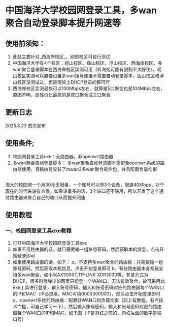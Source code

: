# 中国海洋大学校园网登录工具，多wan聚合自动登录脚本提升网速等

## 使用前须知：
1. 此帖主要针对_西海岸校区_，别的校区可自行测试
2. 中国海洋大学有4个校区：崂山校区、鱼山校区、浮山校区、西海岸校区。多wan聚合登录脚本在西海岸校区实测可用（听海苑可能有限制不太好使），崂山校区实测可以直接设置多wan拨号连接不需要自动登录脚本，鱼山校区和浮山校区没测试过，但是理论上DHCP登录的都可行
3. 西海岸校区实测最快可以100Mbps左右，就算是5口聚合也是100Mbps左右，原因不明，故性价比最高的是双口聚合或三口聚合


## 更新日志
2025.8.23  首次发布



## 使用条件;
1. 校园网登录工具exe：无路由器，非openwrt路由器
2. 多wan聚合自动登录脚本： 多wan聚合自动登录脚本需配合openwrt系统的路由器使用，且路由器安装了mwan3多wan聚合软件包，并且配置负载均衡

##
海大的校园网一个月30元无限量，一个账号可以登3个设备，限速40Mbps，对于现在的时代来说有点慢，如果设备多的话，3个端口还不够用，所以开发了这个通过路由器来聚合自己的端口从而提升网速

## 使用教程
### 一、校园网登录工具exe教程
1. 打开中国海洋大学校园网登录工具exe
2. 如果不用路由器的话，就只需要输一组账号密码，然后获取本机信息，点击开始登录即可
3. 如果使用路由器的话，如下：
   a、不支持多wan聚合的路由器：只需要输一组账号密码，然后获取本机信息，点击开始登录即可
   b、有些路由器本身系统支持多wan聚合，如小米AX3000T,TP-LINK XDR3030等，登录方式为DHCP，很多时候弹出的网页只能登一个WAN口，无法有效聚合，故可采用此exe工具进行登录，输入账号密码，输入和账号密码对应的路由器每个WAN口的IP和MAC（IP必须填，MAC可填0000000000），然后点击开始登录即可
   c、openwrt系统的路由器：配置好WAN口和负载均衡（网上有教程，有点技术门槛，可自己学习一下），然后输入账号密码，输入和账号密码对应的路由器每个WAN口的IP和MAC，如下图（IP是斜杠之前的，斜杠后面的数字是端口号）
   

